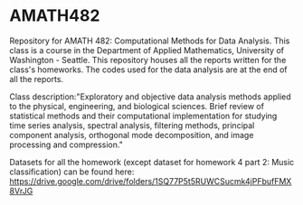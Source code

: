 # AMATH482

Repository for AMATH 482: Computational Methods for Data Analysis. This class is a course in the Department of Applied Mathematics, University of Washington - Seattle. This repository houses all the reports written for the class's homeworks. The codes used for the data analysis are at the end of all the reports.

Class description:"Exploratory and objective data analysis methods applied to the physical, engineering, and biological sciences. Brief review of statistical methods and their computational implementation for studying time series analysis, spectral analysis, filtering methods, principal component analysis, orthogonal mode decomposition, and image processing and compression."

Datasets for all the homework (except dataset for homework 4 part 2: Music classification) can be found here: https://drive.google.com/drive/folders/1SQ77P5t5RUWCSucmk4jPFbufFMX8VrJG
